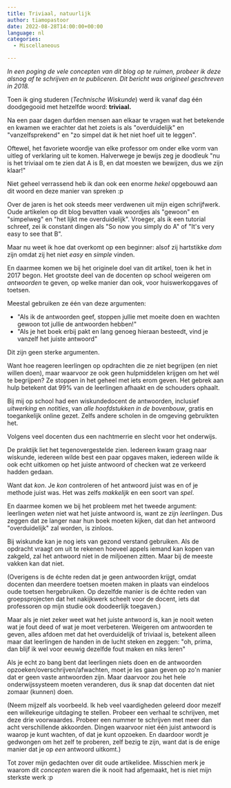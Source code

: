 ```yaml
---
title: Triviaal, natuurlijk
author: tiamopastoor
date: 2022-08-28T14:00:00+00:00
language: nl
categories:
  - Miscellaneous

---
```

_In een poging de vele concepten van dit blog op te ruimen, probeer ik deze alsnog af te schrijven en te publiceren. Dit bericht was origineel geschreven in 2018._

Toen ik ging studeren (_Technische Wiskunde_) werd ik vanaf dag één doodgegooid met hetzelfde woord: **triviaal.**

Na een paar dagen durfden mensen aan elkaar te vragen wat het betekende en kwamen we erachter dat het zoiets is als "overduidelijk" en "vanzelfsprekend" en "zo simpel dat ik het niet hoef uit te leggen".

Oftewel, het favoriete woordje van elke professor om onder elke vorm van uitleg of verklaring uit te komen. Halverwege je bewijs zeg je doodleuk "nu is het triviaal om te zien dat A is B, en dat moesten we bewijzen, dus we zijn klaar!"

Niet geheel verrassend heb ik dan ook een enorme _hekel_ opgebouwd aan dit woord en deze manier van spreken :p 

Over de jaren is het ook steeds meer verdwenen uit mijn eigen schrijfwerk. Oude artikelen op dit blog bevatten vaak woordjes als "gewoon" en "simpelweg" en "het lijkt me overduidelijk". Vroeger, als ik een tutorial schreef, zei ik constant dingen als "So now you simply do A" of "It's very easy to see that B". 

Maar nu weet ik hoe dat overkomt op een beginner: alsof zij hartstikke _dom_ zijn omdat zij het niet _easy_ en _simple_ vinden.

En daarmee komen we bij het originele doel van dit artikel, toen ik het in 2017 begon. Het grootste deel van de docenten op school weigeren om _antwoorden_ te geven, op welke manier dan ook, voor huiswerkopgaves of toetsen.

Meestal gebruiken ze één van deze argumenten:

  * "Als ik de antwoorden geef, stoppen jullie met moeite doen en wachten gewoon tot jullie de antwoorden hebben!"
  * "Als je het boek erbij pakt en lang genoeg hieraan besteedt, vind je vanzelf het juiste antwoord"

Dit zijn geen sterke argumenten.

Want hoe reageren leerlingen op opdrachten die ze niet begrijpen (en niet willen doen), maar waarvoor ze ook geen hulpmiddelen krijgen om het wél te begrijpen? Ze stoppen in het geheel met iets erom geven. Het gebrek aan hulp betekent dat 99% van de leerlingen afhaakt en de schouders ophaalt.

Bij mij op school had een wiskundedocent de antwoorden, inclusief _uitwerking_ en _notities_, van _alle hoofdstukken in de bovenbouw_, gratis en toegankelijk online gezet. Zelfs andere scholen in de omgeving gebruikten het.

Volgens veel docenten dus een nachtmerrie en slecht voor het onderwijs.

De praktijk liet het tegenovergestelde zien. Iedereen kwam graag naar wiskunde, iedereen wilde best een paar opgaves maken, iedereen wilde ik ook echt uitkomen op het juiste antwoord of checken wat ze verkeerd hadden gedaan.

Want dat _kon_. Je _kon_ controleren of het antwoord juist was en of je methode juist was. Het was zelfs _makkelijk_ en een soort van _spel_.

En daarmee komen we bij het probleem met het tweede argument: leerlingen _weten_ niet wat het juiste antwoord is, want ze zijn _leerlingen_. Dus zeggen dat ze langer naar hun boek moeten kijken, dat dan het antwoord "overduidelijk" zal worden, is zinloos.

Bij wiskunde kan je nog iets van gezond verstand gebruiken. Als de opdracht vraagt om uit te rekenen hoeveel appels iemand kan kopen van zakgeld, zal het antwoord niet in de miljoenen zitten. Maar bij de meeste vakken kan dat niet. 

(Overigens is de échte reden dat je geen antwoorden krijgt, omdat docenten dan meerdere toetsen moeten maken in plaats van eindeloos oude toetsen hergebruiken. Op dezelfde manier is de échte reden van groepsprojecten dat het nakijkwerk scheelt voor de docent, iets dat professoren op mijn studie ook doodeerlijk toegaven.)

Maar als je niet zeker weet wat het juiste antwoord is, kan je nooit weten wat je fout deed of wat je moet verbeteren. Weigeren om antwoorden te geven, alles afdoen met dat het overduidelijk of triviaal is, betekent alleen maar dat leerlingen de handen in de lucht steken en zeggen: "oh, prima, dan blijf ik wel voor eeuwig dezelfde fout maken en niks leren"

Als je echt zo bang bent dat leerlingen niets doen en de antwoorden opzoeken/overschrijven/afwachten, moet je les gaan geven op zo'n manier dat er geen vaste antwoorden zijn. Maar daarvoor zou het hele onderwijssysteem moeten veranderen, dus ik snap dat docenten dat niet zomaar (kunnen) doen.

(Neem mijzelf als voorbeeld. Ik heb veel vaardigheden geleerd door mezelf een willekeurige uitdaging te stellen. Probeer een verhaal te schrijven, met deze drie voorwaardes. Probeer een nummer te schrijven met meer dan acht verschillende akkoorden. Dingen waarvoor niet één juist antwoord is waarop je kunt wachten, of dat je kunt opzoeken. En daardoor wordt je gedwongen om het zelf te proberen, zelf bezig te zijn, want dat is de enige manier dat je op _een_ antwoord uitkomt.)

Tot zover mijn gedachten over dit oude artikelidee. Misschien merk je waarom dit _concepten_ waren die ik nooit had afgemaakt, het is niet mijn sterkste werk :p